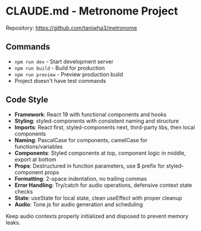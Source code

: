# CLAUDE.md - Metronome Project

Repository: https://github.com/taniwha3/metronome

## Commands
- `npm run dev` - Start development server
- `npm run build` - Build for production
- `npm run preview` - Preview production build
- Project doesn't have test commands

## Code Style
- **Framework**: React 19 with functional components and hooks
- **Styling**: styled-components with consistent naming and structure
- **Imports**: React first, styled-components next, third-party libs, then local components
- **Naming**: PascalCase for components, camelCase for functions/variables
- **Components**: Styled components at top, component logic in middle, export at bottom
- **Props**: Destructured in function parameters, use $ prefix for styled-component props
- **Formatting**: 2-space indentation, no trailing commas
- **Error Handling**: Try/catch for audio operations, defensive context state checks
- **State**: useState for local state, clean useEffect with proper cleanup
- **Audio**: Tone.js for audio generation and scheduling

Keep audio contexts properly initialized and disposed to prevent memory leaks.